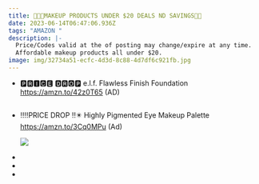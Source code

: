 ```yaml
---
title: 🎀💄🎨MAKEUP PRODUCTS UNDER $20 DEALS ND SAVINGS💸💸
date: 2023-06-14T06:47:06.936Z
tags: "AMAZON "
description: |-
  Price/Codes valid at the of posting may change/expire at any time.
  Affordable makeup products all under $20.
image: img/32734a51-ecfc-4d3d-8c88-4d7df6c921fb.jpg
---
```

* 🅿🆁🅸🅲🅴 🅳🆁🅾🅿
  e.l.f. Flawless Finish Foundation 
  https://amzn.to/42z0T65 (AD)<!--StartFragment-->

  ![]()
* ‼️‼️PRICE DROP ‼️✴️
  Highly Pigmented Eye Makeup Palette
  https://amzn.to/3Cq0MPu (Ad)<!--StartFragment-->

  ![](https://m.media-amazon.com/images/I/61dh9Y6h75L._SL1000_.jpg)
*
*
*